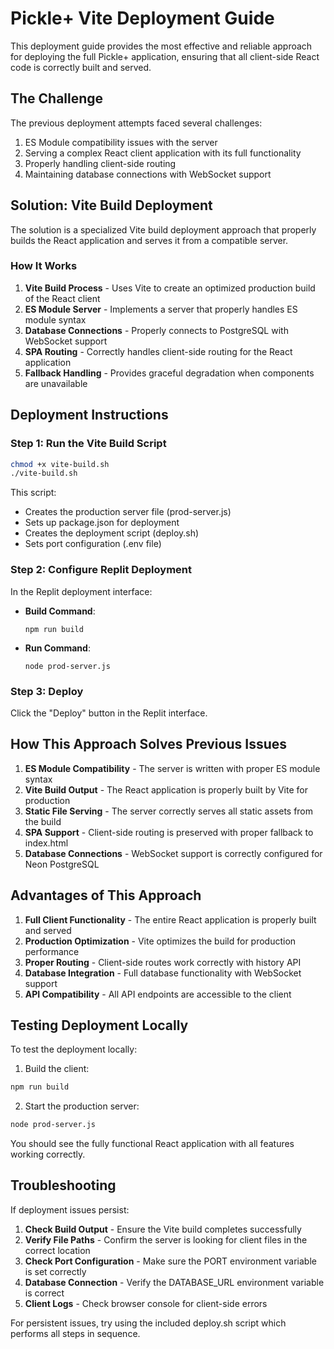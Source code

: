 # Pickle+ Vite Deployment Guide

This deployment guide provides the most effective and reliable approach for deploying the full Pickle+ application, ensuring that all client-side React code is correctly built and served.

## The Challenge

The previous deployment attempts faced several challenges:

1. ES Module compatibility issues with the server
2. Serving a complex React client application with its full functionality
3. Properly handling client-side routing
4. Maintaining database connections with WebSocket support

## Solution: Vite Build Deployment

The solution is a specialized Vite build deployment approach that properly builds the React application and serves it from a compatible server.

### How It Works

1. **Vite Build Process** - Uses Vite to create an optimized production build of the React client
2. **ES Module Server** - Implements a server that properly handles ES module syntax
3. **Database Connections** - Properly connects to PostgreSQL with WebSocket support
4. **SPA Routing** - Correctly handles client-side routing for the React application
5. **Fallback Handling** - Provides graceful degradation when components are unavailable

## Deployment Instructions

### Step 1: Run the Vite Build Script

```bash
chmod +x vite-build.sh
./vite-build.sh
```

This script:
- Creates the production server file (prod-server.js)
- Sets up package.json for deployment
- Creates the deployment script (deploy.sh)
- Sets port configuration (.env file)

### Step 2: Configure Replit Deployment

In the Replit deployment interface:

- **Build Command**:
  ```
  npm run build
  ```
  
- **Run Command**:
  ```
  node prod-server.js
  ```

### Step 3: Deploy

Click the "Deploy" button in the Replit interface.

## How This Approach Solves Previous Issues

1. **ES Module Compatibility** - The server is written with proper ES module syntax
2. **Vite Build Output** - The React application is properly built by Vite for production
3. **Static File Serving** - The server correctly serves all static assets from the build
4. **SPA Support** - Client-side routing is preserved with proper fallback to index.html
5. **Database Connections** - WebSocket support is correctly configured for Neon PostgreSQL

## Advantages of This Approach

1. **Full Client Functionality** - The entire React application is properly built and served
2. **Production Optimization** - Vite optimizes the build for production performance
3. **Proper Routing** - Client-side routes work correctly with history API
4. **Database Integration** - Full database functionality with WebSocket support
5. **API Compatibility** - All API endpoints are accessible to the client

## Testing Deployment Locally

To test the deployment locally:

1. Build the client:
```bash
npm run build
```

2. Start the production server:
```bash
node prod-server.js
```

You should see the fully functional React application with all features working correctly.

## Troubleshooting

If deployment issues persist:

1. **Check Build Output** - Ensure the Vite build completes successfully
2. **Verify File Paths** - Confirm the server is looking for client files in the correct location
3. **Check Port Configuration** - Make sure the PORT environment variable is set correctly
4. **Database Connection** - Verify the DATABASE_URL environment variable is correct
5. **Client Logs** - Check browser console for client-side errors

For persistent issues, try using the included deploy.sh script which performs all steps in sequence.